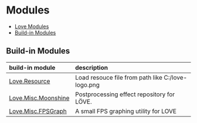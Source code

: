 # Modules

* [Love Modules](/module/README.md)
* [Build-in Modules](/module/build-in-module-index.md)

## Build-in Modules

|build-in module     | description                      |
|:-------------------|:-----------------------------------|
|[Love.Resource](/module/Love.Resource.md) | Load resouce file from path like C:/love-logo.png
|[Love.Misc.Moonshine](/module/Love.Misc.Moonshine.md) | Postprocessing effect repository for LÖVE.
|[Love.Misc.FPSGraph](/module/Love.Misc.FPSGraph.md) | A small FPS graphing utility for LOVE